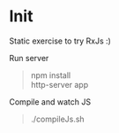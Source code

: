 # Init
Static exercise to try RxJs :)

Run server
> npm install  
http-server app

Compile and watch JS
> ./compileJs.sh